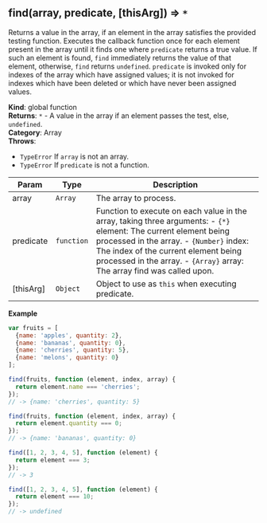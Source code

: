 <a name="find"></a>

## find(array, predicate, [thisArg]) ⇒ <code>\*</code>
Returns a value in the array, if an element in the array satisfies the provided testing function.
Executes the callback function once for each element present in the array until it finds one
where `predicate` returns a true value. If such an element is found, `find` immediately returns
the value of that element, otherwise, `find` returns `undefined`.
`predicate` is invoked only for indexes of the array which have assigned values;
it is not invoked for indexes which have been deleted or which have never been assigned values.

**Kind**: global function  
**Returns**: <code>\*</code> - A value in the array if an element passes the test, else, `undefined`.  
**Category**: Array  
**Throws**:

- <code>TypeError</code> If `array` is not an array.
- <code>TypeError</code> If `predicate` is not a function.


| Param | Type | Description |
| --- | --- | --- |
| array | <code>Array</code> | The array to process. |
| predicate | <code>function</code> | Function to execute on each value in the array, taking three arguments: - `{*}` element: The current element being processed in the array. - `{Number}` index: The index of the current element being processed in the array. - `{Array}` array: The array find was called upon. |
| [thisArg] | <code>Object</code> | Object to use as `this` when executing predicate. |

**Example**  
```js
var fruits = [
  {name: 'apples', quantity: 2},
  {name: 'bananas', quantity: 0},
  {name: 'cherries', quantity: 5},
  {name: 'melons', quantity: 0}
];

find(fruits, function (element, index, array) {
  return element.name === 'cherries';
});
// -> {name: 'cherries', quantity: 5}

find(fruits, function (element, index, array) {
  return element.quantity === 0;
});
// -> {name: 'bananas', quantity: 0}

find([1, 2, 3, 4, 5], function (element) {
  return element === 3;
});
// -> 3

find([1, 2, 3, 4, 5], function (element) {
  return element === 10;
});
// -> undefined
```
